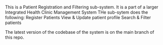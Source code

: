 This is a Patient Registration and Filtering sub-system. It is a part of a larger Integrated Health Clinic Management System
THe sub-sytem does the following:
  Register Patients
  View & Update patient profile
  Search & Filter patients


The latest version of the codebase of the system is on the main branch of this repo.  
